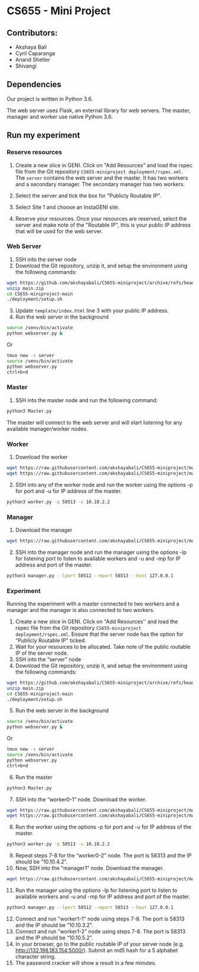 # CS655 - Mini Project

## Contributors:
* Akshaya Bali
* Cyril Caparanga
* Anand Shetler
* Shivangi

## Dependencies
Our project is written in Python 3.6.

The web server uses Flask, an external library for web servers. 
The master, manager and worker use native Python 3.6.

## Run my experiment
### Reserve resources
1. Create a new slice in GENI. Click on "Add Resources" and load the rspec file from the Git repository `CS655-miniproject deployment/rspec.xml`. The `server` contains the web server and the master. It has two workers and a secondary manager. The secondary manager has two workers.

2. Select the server and tick the box for "Publicly Routable IP".

3. Select Site 1 and choose an InstaGENI site.

4. Reserve your resources. Once your resources are reserved, select the server and make note of the "Routable IP", this is your public IP address that will be used for the web server.

### Web Server
1. SSH into the server node 
2. Download the Git repository, unzip it, and setup the environment using the following commands:
```sh
wget https://github.com/akshayabali/CS655-miniproject/archive/refs/heads/main.zip
unzip main.zip
cd CS655-miniproject-main
./deployment/setup.sh
```
3. Update `template/index.html` line 3 with your public IP address.
4. Run the web server in the background
```sh
source /venv/bin/activate
python webserver.py &
```
Or
```sh
tmux new -s server
source /venv/bin/activate
python webserver.py
ctrl+b+d 
```

### Master
1. SSH into the master node and run the following command:
```sh
python3 Master.py
```
The master will connect to the web server and will start listening for any available manager/worker nodes.

### Worker
1. Download the worker
```sh
wget https://raw.githubusercontent.com/akshayabali/CS655-miniproject/main/worker.py
wget https://raw.githubusercontent.com/akshayabali/CS655-miniproject/main/util.py
```
2. SSH into any of the worker node and run the worker using the options -p for port and -u for IP address of the master.
```sh
python3 worker.py -p 58513 -u 10.10.2.2
```

### Manager
1. Download the manager
```sh
wget https://raw.githubusercontent.com/akshayabali/CS655-miniproject/main/manager.py
```
2. SSH into the manager node and run the manager using the options -lp for listening port to listen to available workers and -u and -mp for IP address and port of the master.
```sh
python3 manager.py --lport 58512 --mport 58513 --host 127.0.0.1
```

### Experiment
Running the experiment with a master connected to two workers and a manager and the manager is also connected to two workers.

1. Create a new slice in GENI. Click on "Add Resources'' and load the rspec file from the Git repository `CS655-miniproject deployment/rspec.xml`. Ensure that the server node has the option for “Publicly Routable IP” ticked.
2. Wait for your resources to be allocated. Take note of the public routable IP of the server node.
3. SSH into the “server” node
4. Download the Git repository, unzip it, and setup the environment using the following commands:
```sh
wget https://github.com/akshayabali/CS655-miniproject/archive/refs/heads/main.zip
unzip main.zip
cd CS655-miniproject-main
./deployment/setup.sh
```
5. Run the web server in the background
```sh
source /venv/bin/activate
python webserver.py &
```
Or
```sh
tmux new -s server
source /venv/bin/activate
python webserver.py
ctrl+b+d 
```
6. Run the master
```sh
python3 Master.py
```
7. SSH into the “worker0-1” node. Download the worker.
```sh
wget https://raw.githubusercontent.com/akshayabali/CS655-miniproject/main/worker.py
wget https://raw.githubusercontent.com/akshayabali/CS655-miniproject/main/util.py
```
8. Run the worker using the options -p for port and -u for IP address of the master.
```sh
python3 worker.py -p 58513 -u 10.10.2.2
```
9. Repeat steps 7-8 for the “worker0-2” node. The port is 58313 and the IP should be “10.10.4.2”.
10. Now, SSH into the "manager1" node. Download the manager.
```sh
wget https://raw.githubusercontent.com/akshayabali/CS655-miniproject/main/manager.py
```
11. Run the manager using the options -lp for listening port to listen to available workers and -u and -mp for IP address and port of the master.
```sh
python3 manager.py --lport 58512 --mport 58513 --host 127.0.0.1
```
12. Connect and run "worker1-1" node using steps 7-8. The port is 58313 and the IP should be “10.10.3.2”.
13. Connect and run "worker1-2" node using steps 7-8. The port is 58313 and the IP should be “10.10.5.2”.
10. In your browser, go to the public routable IP of your server node (e.g. http://132.198.183.154:5000/). Submit an md5 hash for a 5 alphabet character string.
11. The password cracker will show a result in a few minutes.